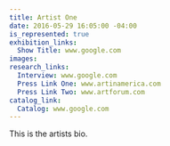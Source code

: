 ```yaml
---
title: Artist One
date: 2016-05-29 16:05:00 -04:00
is_represented: true
exhibition_links:
  Show Title: www.google.com
images: 
research_links:
  Interview: www.google.com
  Press Link One: www.artinamerica.com
  Press Link Two: www.artforum.com
catalog_link:
  Catalog: www.google.com
---
```


This is the artists bio.